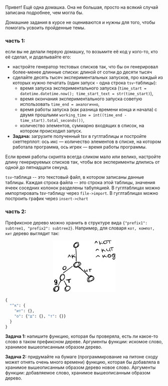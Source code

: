 Привет! Ещё одна домашка. Она не большая, просто на всякий случай записана подробнее, чем могла бы.

Домашние задания в курсе не оцениваются и нужны для того, чтобы помогать усвоить пройденные темы.

### часть 1: 
если вы не делали первую домашку, то возьмите её код у кого-то, кто её сделал, и доделывайте его:

* настройте генератор тестовых списков так, что бы он генерировал более-менее длинные списки: длиной от сотни до десяти тысяч
* сделайте десять тысяч экспериментальных запусков, про каждый из которых нужно печатать (один запуск - одна строка `tsv`-таблицы): 
  * время запуска экспериментального запуска (`time_start = datetime.datetime.now(); time_start_text = str(time_start)`), 
  * время окончания экспериментального запуска советую использовать `time_end = аналогично`, 
  * время работы запуска (как разница времени конца и начала) с двумя прошлыми `working_time = int((time_end - time_start).total_seconds())`,
  * количество элементов, суммарно входящих в список, на котором происходил запуск.
* **Задача:** загрузите полученный tsv в гуглтаблицы и постройте скеттерплот: ось икс — количество элементов в списке, на котором работала программа, ось игрек —  время работы программы.

Если время работы скрипта всегда сликом мало или велико, настройте длину генерируемых списков так, чтобы все эксперименты длились от одной до пятнадцати секунд.

`tsv`-таблица -- это текстовый файл, в котором записаны данные таблицы. Каждая строка файла -- это строка этой таблицы, значения ячеек соседних колонок разделены табуляцией.
В гуглтаблицах можно импортировать tsv-таблицу через `file->import`. В гуглтаблицах можно построить график через `insert->chart`
### часть 2:

Префиксное дерево можно хранить в структуре вида `{"prefix1": subtree1, "prefix2": subtree2}`. 
Например, для словаря `кот, компот, кит` дерево выглядит так: 
<div align="center"><img src="https://github.com/math4linguists/stuff/blob/master/img/%D0%A4%D0%B8%D0%B3%D1%83%D1%80%D0%B0%2019.png" alt="trie" width="200"/></div>

```python
{
  "^к": {
    "ит": {},
    "o": {"д": {}, "т": {}}
  }
}
```

**Задача 1:** напишите функцию, которая бы проверяла, есть ли какое-то слово в таком префиксном дереве. Аргументы функции: искомое слово, хранимое вышеописанным образом дерево.

**Задача 2:** придумайте на бумаге (программирование на питоне сходу может отнять очень много времени) функцию, которая бы добавляла в хранимое вышеописанным образом дерево новое слово. Аргументы функции: добавляемое слово, хранимое вышеописанным образом дерево.
